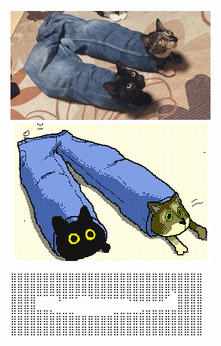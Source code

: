 ![Test](https://github.com/arurugato/arurugato/blob/main/kokorokeke_pantcats.apng)  

⣿⣿⣿⣿⣿⣿⣿⣿⣿⣿⣿⣿⣿⣿⣿⣿⣿⣿⣿⣿⣿⣿⣿⣿⣿⣿⣿⣿⣿⣿  
⣿⣿⣿⣿⣿⣿⣿⣿⣿⣿⣿⣿⣿⣿⣿⣿⣿⣿⣿⣿⣿⣿⣿⣿⣿⢿⣿⣿⣿⣿  
⣿⣿⣿⣿⠉⠉⠉⠹⠛⠛⠋⠉⠙⠛⠛⠛⠛⠛⠻⠿⠿⠿⠿⠿⠋⠀⣿⣿⣿⣿  
⣿⣿⣿⣿⣤⣤⣄⣀⣀⣀⠀⠀⠀⠀⠀⠀⣀⣀⣀⣀⣠⣤⣤⣤⣤⣤⣿⣿⣿⣿  
⣿⣿⣿⣿⣿⣿⣿⣿⣿⣿⣿⣿⣿⣿⣿⣿⣿⣿⣿⣿⣿⣿⣿⣿⣿⣿⣿⣿⣿⣿  
⣿⣿⣿⣿⣿⣿⣿⣿⣿⣿⣿⣿⣿⣿⣿⣿⣿⣿⣿⣿⣿⣿⣿⣿⣿⣿⣿⣿⣿⣿  
